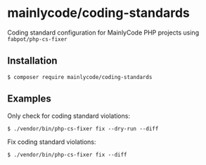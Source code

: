 mainlycode/coding-standards
===========================

Coding standard configuration for MainlyCode PHP projects using `fabpot/php-cs-fixer`

## Installation

```
$ composer require mainlycode/coding-standards
```

## Examples

Only check for coding standard violations:

```
$ ./vendor/bin/php-cs-fixer fix --dry-run --diff
```

Fix coding standard violations:

```
$ ./vendor/bin/php-cs-fixer fix --diff
```
